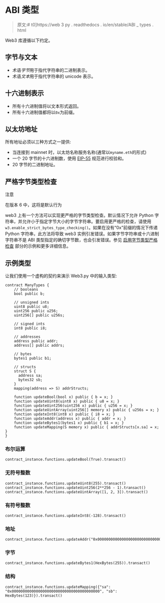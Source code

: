 # ABI 类型

> 原文:# t0]https://web 3 py . readthedocs . io/en/stable/ABI _ types . html

Web3 库遵循以下约定。

## 字节与文本

*   术语*字节*用于指代字符串的二进制表示。
*   术语*文本*用于指代字符串的 unicode 表示。

## 十六进制表示

*   所有十六进制值将以文本形式返回。
*   所有十六进制值都将以`0x`为前缀。

## 以太坊地址

所有地址必须以三种方式之一提供:

*   当连接到 mainnet 时，以太坊名称服务名称(通常以`myname.eth`的形式)
*   一个 20 字节的十六进制数，使用 [EIP-55](https://github.com/ethereum/EIPs/blob/master/EIPS/eip-55.md) 规范进行校验和。
*   20 字节的二进制地址。

## 严格字节类型检查

注意

在版本 6 中，这将是默认行为

web3 上有一个方法可以实现更严格的字节类型检查。默认情况下允许 Python 字符串，并允许小于指定字节大小的字节字符串。要启用更严格的检查，请使用`w3.enable_strict_bytes_type_checking()`。如果在没有“0x”前缀的情况下传递 Python 字符串，此方法将导致 web3 实例引发错误。如果字节字符串或十六进制字符串不是 ABI 类型指定的确切字节数，也会引发错误。参见 [启用字节类型严格检查](contracts.html#enable-strict-byte-check) 部分的示例和更多详细信息。

## 示例类型

让我们使用一个虚构的契约来演示 Web3.py 中的输入类型:

```
contract ManyTypes {
    // booleans
    bool public b;

    // unsigned ints
    uint8 public u8;
    uint256 public u256;
    uint256[] public u256s;

    // signed ints
    int8 public i8;

    // addresses
    address public addr;
    address[] public addrs;

    // bytes
    bytes1 public b1;

    // structs
    struct S {
      address sa;
      bytes32 sb;
    }
    mapping(address => S) addrStructs;

    function updateBool(bool x) public { b = x; }
    function updateUint8(uint8 x) public { u8 = x; }
    function updateUint256(uint256 x) public { u256 = x; }
    function updateUintArray(uint256[] memory x) public { u256s = x; }
    function updateInt8(int8 x) public { i8 = x; }
    function updateAddr(address x) public { addr = x; }
    function updateBytes1(bytes1 x) public { b1 = x; }
    function updateMapping(S memory x) public { addrStructs[x.sa] = x; }
} 
```

### 布尔运算

```
contract_instance.functions.updateBool(True).transact() 
```

### 无符号整数

```
contract_instance.functions.updateUint8(255).transact()
contract_instance.functions.updateUint256(2**256 - 1).transact()
contract_instance.functions.updateUintArray([1, 2, 3]).transact() 
```

### 有符号整数

```
contract_instance.functions.updateInt8(-128).transact() 
```

### 地址

```
contract_instance.functions.updateAddr("0x0000000000000000000000000000000000000000").transact() 
```

### 字节

```
contract_instance.functions.updateBytes1(HexBytes(255)).transact() 
```

### 结构

```
contract_instance.functions.updateMapping({"sa": "0x0000000000000000000000000000000000000000", "sb": HexBytes(123)}).transact() 
```